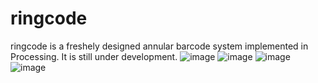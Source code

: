 # ringcode
ringcode is a freshely designed annular barcode system implemented in Processing. It is still under development. 
![image](http://github.com/zyanglken/ringcode/raw/master/images/demo1.png)
![image](http://github.com/zyanglken/ringcode/raw/master/images/demo2.png)
![image](http://github.com/zyanglken/ringcode/raw/master/images/demo3.png)
![image](http://github.com/zyanglken/ringcode/raw/master/images/demo4.png)
